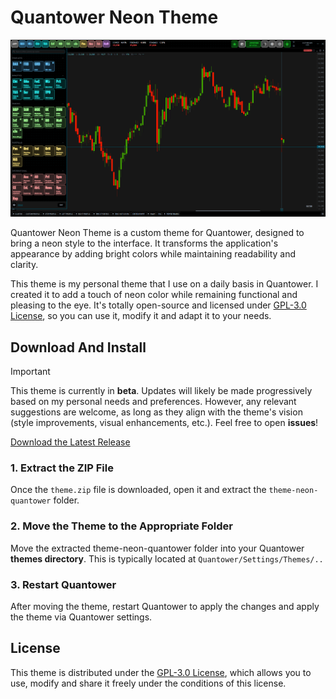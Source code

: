 # Quantower Neon Theme

![preview Quantower Neon Theme](.github/assets/image.png)

Quantower Neon Theme is a custom theme for Quantower, designed to bring a neon
  style to the interface. It transforms the application's appearance
  by adding bright colors while maintaining readability and clarity.

This theme is my personal theme that I use on a daily basis in Quantower.
  I created it to add a touch of neon color while remaining functional
  and pleasing to the eye. It's totally open-source and licensed under
  [GPL-3.0 License](./license.txt), so you can use it, modify it and adapt
  it to your needs.
 
## Download And Install

> [!IMPORTANT]
> This theme is currently in **beta**. Updates will likely be made 
>  progressively based on my personal needs and preferences. However, 
>  any relevant suggestions are welcome, as long as they align with 
>  the theme's vision (style improvements, visual enhancements, etc.).
>  Feel free to open **issues**!

<a
    class="button button--primary"
    href="https://github.com/qtx-project/theme-neon-quantower/releases/latest/download/theme.zip"
    download
    target="_blank"
    rel="noopener noreferrer">Download the Latest Release</a>

### 1. Extract the ZIP File

Once the `theme.zip` file is downloaded, open it and extract the 
`theme-neon-quantower` folder.

### 2. Move the Theme to the Appropriate Folder

Move the extracted theme-neon-quantower folder into your Quantower 
**themes directory**. This is typically located at `Quantower/Settings/Themes/..`

### 3. Restart Quantower

After moving the theme, restart Quantower to apply the changes and
apply the theme via Quantower settings.

## License

This theme is distributed under the [GPL-3.0 License](./license.txt), 
  which allows you to use, modify and share it freely under the conditions 
  of this license.
